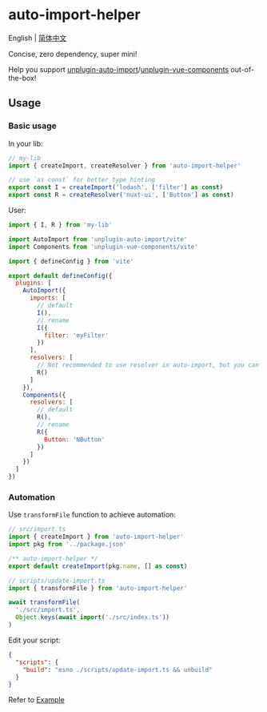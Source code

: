 # auto-import-helper

English | [简体中文](/README-zh.md)

Concise, zero dependency, super mini!

Help you support [unplugin-auto-import](https://github.com/unplugin/unplugin-auto-import)/[unplugin-vue-components](https://github.com/unplugin/unplugin-vue-components) out-of-the-box!

## Usage

### Basic usage

In your lib:

```ts
// my-lib
import { createImport, createResolver } from 'auto-import-helper'

// use `as const` for better type hinting
export const I = createImport('lodash', ['filter'] as const)
export const R = createResolver('nuxt-ui', ['Button'] as const)
```

User:

```js
import { I, R } from 'my-lib'

import AutoImport from 'unplugin-auto-import/vite'
import Components from 'unplugin-vue-components/vite'

import { defineConfig } from 'vite'

export default defineConfig({
  plugins: [
    AutoImport({
      imports: [
        // default
        I(),
        // rename
        I({
          filter: 'myFilter'
        })
      ],
      resolvers: [
        // Not recommended to use resolver in auto-import, but you can do that
        R()
      ]
    }),
    Components({
      resolvers: [
        // default
        R(),
        // rename
        R({
          Button: 'NButton'
        })
      ]
    })
  ]
})
```

### Automation

Use `transformFile` function to achieve automation:

```ts
// src/import.ts
import { createImport } from 'auto-import-helper'
import pkg from '../package.json'

/** auto-import-helper */
export default createImport(pkg.name, [] as const)
```

```js
// scripts/update-import.ts
import { transformFile } from 'auto-import-helper'

await transformFile(
  './src/import.ts',
  Object.keys(await import('./src/index.ts'))
)
```

Edit your script:

```json
{
  "scripts": {
    "build": "esno ./scripts/update-import.ts && unbuild"
  }
}
```

Refer to [Example](/test/pg)
